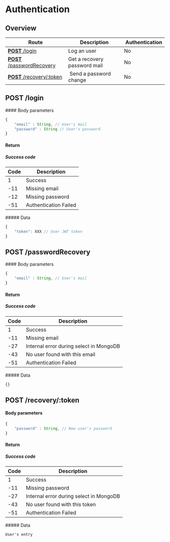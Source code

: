 # Authentication

## Overview

Route | Description | Authentication
----- | ----------- | --------------
[**POST** /login](#post-login) | Log an user | No
[**POST** /passwordRecovery](#post-passwordrecovery) | Get a recovery password mail | No
[**POST** /recovery/:token](#post-recoverytoken) | Send a password change | No

## POST /login

#### Body parameters

```javascript
{
    "email" : String, // User's mail
    "password" : String // User's password
}
```

#### Return

##### Success code

Code | Description
---|---
1 | Success
-11 | Missing email
-12 | Missing password
-51 | Authentication Failed

##### Data

```javascript
{
    "token": XXX // User JWT token
}
```

## POST /passwordRecovery

#### Body parameters

```javascript
{
    "email" : String, // User's mail
}
```

#### Return

##### Success code

Code | Description
---|---
1 | Success
-11 | Missing email
-27 | Internal error during select in MongoDB
-43 | No user found with this email
-51 | Authentication Failed

##### Data

```javascript
{}
```

## POST /recovery/:token

#### Body parameters

```javascript
{
    "password" : String, // New user's password
}
```

#### Return

##### Success code

Code | Description
---|---
1 | Success
-11 | Missing password
-27 | Internal error during select in MongoDB
-43 | No user found with this token
-51 | Authentication Failed

##### Data

```
User's entry
```

